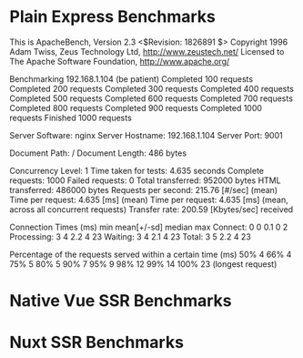 # Plain Express Benchmarks
This is ApacheBench, Version 2.3 <$Revision: 1826891 $>
Copyright 1996 Adam Twiss, Zeus Technology Ltd, http://www.zeustech.net/
Licensed to The Apache Software Foundation, http://www.apache.org/

Benchmarking 192.168.1.104 (be patient)
Completed 100 requests
Completed 200 requests
Completed 300 requests
Completed 400 requests
Completed 500 requests
Completed 600 requests
Completed 700 requests
Completed 800 requests
Completed 900 requests
Completed 1000 requests
Finished 1000 requests


Server Software:        nginx
Server Hostname:        192.168.1.104
Server Port:            9001

Document Path:          /
Document Length:        486 bytes

Concurrency Level:      1
Time taken for tests:   4.635 seconds
Complete requests:      1000
Failed requests:        0
Total transferred:      952000 bytes
HTML transferred:       486000 bytes
Requests per second:    215.76 [#/sec] (mean)
Time per request:       4.635 [ms] (mean)
Time per request:       4.635 [ms] (mean, across all concurrent requests)
Transfer rate:          200.59 [Kbytes/sec] received

Connection Times (ms)
              min  mean[+/-sd] median   max
Connect:        0    0   0.1      0       2
Processing:     3    4   2.2      4      23
Waiting:        3    4   2.1      4      23
Total:          3    5   2.2      4      23

Percentage of the requests served within a certain time (ms)
  50%      4
  66%      4
  75%      5
  80%      5
  90%      7
  95%      9
  98%     12
  99%     14
 100%     23 (longest request)

# Native Vue SSR Benchmarks


# Nuxt SSR Benchmarks

